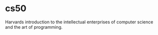# cs50
Harvards introduction to the intellectual enterprises of computer science and the art of programming.
